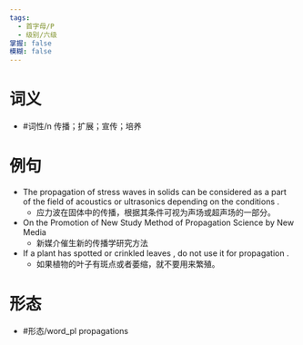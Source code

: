 ```yaml
---
tags:
  - 首字母/P
  - 级别/六级
掌握: false
模糊: false
---
```

# 词义
- #词性/n  传播；扩展；宣传；培养
# 例句
- The propagation of stress waves in solids can be considered as a part of the field of acoustics or ultrasonics depending on the conditions .
	- 应力波在固体中的传播，根据其条件可视为声场或超声场的一部分。
- On the Promotion of New Study Method of Propagation Science by New Media
	- 新媒介催生新的传播学研究方法
- If a plant has spotted or crinkled leaves , do not use it for propagation .
	- 如果植物的叶子有斑点或者萎缩，就不要用来繁殖。
# 形态
- #形态/word_pl propagations
